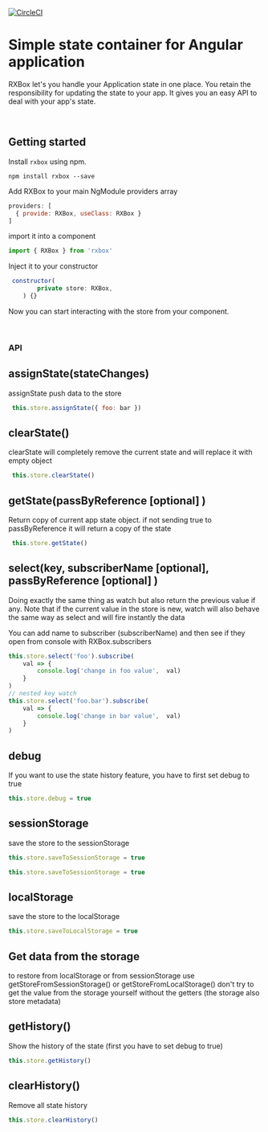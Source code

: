 [![CircleCI](https://circleci.com/gh/arielhenryson/rxbox/tree/master.svg?style=svg)](https://circleci.com/gh/arielhenryson/rxbox/tree/master)



Simple state container for Angular application
====================================
RXBox let's you handle your Application state in one place.
You retain the responsibility for updating the state to your app.
It gives you an easy API to deal with your app's state.

<br>



Getting started
---------------
Install `rxbox` using npm.
```shell
npm install rxbox --save
```



Add RXBox to your main NgModule providers array
```javascript
providers: [
  { provide: RXBox, useClass: RXBox }
]
```
import it into a component
```javascript
import { RXBox } from 'rxbox'
```

Inject it to your constructor
```javascript
 constructor(
        private store: RXBox,
    ) {}
```
Now you can start interacting with the store from your component.


<br>

### API
## assignState(stateChanges)
assignState push data to the store
```javascript
 this.store.assignState({ foo: bar })
```
## clearState()
clearState will completely remove the current state and will replace it with empty object
```javascript
 this.store.clearState()
```
## getState(passByReference [optional] )
Return copy of current app state object.
if not sending true to passByReference it will return a copy of the state
```javascript
 this.store.getState()
```



## select(key, subscriberName [optional], passByReference [optional] )
Doing exactly the same thing as watch but also return the previous value if any.
Note that if the current value in the store is new, watch will also behave the same way
as select and will fire instantly the data 

You can add name to subscriber (subscriberName) and then see if they open from console with RXBox.subscribers 
```javascript
this.store.select('foo').subscribe(
    val => {
        console.log('change in foo value',  val)
    }
)
// nested key watch
this.store.select('foo.bar').subscribe(
    val => {
        console.log('change in bar value',  val)
    }
)
```


## debug
If you want to use the state history  feature, you have to first set debug to true
```javascript
this.store.debug = true
```

## sessionStorage
save the store to the sessionStorage
```javascript
this.store.saveToSessionStorage = true
```
```javascript
this.store.saveToSessionStorage = true
```

## localStorage
save the store to the localStorage
```javascript
this.store.saveToLocalStorage = true
```

## Get data from the storage 
to restore from localStorage or from sessionStorage use getStoreFromSessionStorage() or getStoreFromLocalStorage()
don't try to get the value from the storage yourself without the getters (the storage also store metadata)`
`

## getHistory()
Show the history of the state (first you have to set debug to true)
```javascript
this.store.getHistory()
```
## clearHistory()
Remove all state history
```javascript
this.store.clearHistory()
```
